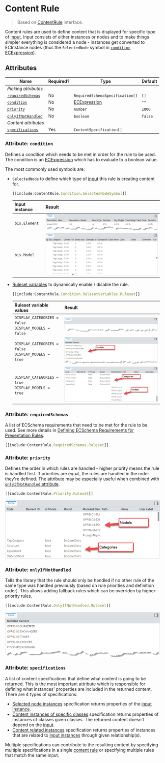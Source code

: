 # Content Rule

> Based on [ContentRule]($presentation-common) interface.

Content rules are used to define content that is displayed for specific type of [input](./Terminology.md#input-instance). Input consists of either instances or nodes and to make things simpler everything is considered a node - instances get converted to ECInstance nodes (thus the `SelectedNode` symbol in [`condition` ECExpression](./ECExpressions.md#rule-condition)).

## Attributes

| Name                                              | Required? | Type                                              | Default |
| ------------------------------------------------- | --------- | ------------------------------------------------- | ------- |
| *Picking attributes*                              |
| [`requiredSchemas`](#attribute-requiredschemas)   | No        | `RequiredSchemaSpecification[]`                   | `[]`    |
| [`condition`](#attribute-condition)               | No        | [ECExpression](./ECExpressions.md#rule-condition) | `""`    |
| [`priority`](#attribute-priority)                 | No        | `number`                                          | `1000`  |
| [`onlyIfNotHandled`](#attribute-onlyifnothandled) | No        | `boolean`                                         | `false` |
| *Content attributes*                              |
| [`specifications`](#attribute-specifications)     | Yes       | `ContentSpecification[]`                          |         |

### Attribute: `condition`

Defines a condition which needs to be met in order for the rule to be used. The condition is an [ECExpression](./ECExpressions.md#rule-condition) which has to evaluate to a boolean value.

The most commonly used symbols are:

- `SelectedNode` to define which type of [input](./Terminology.md#input-instance) this rule is creating content for.

  ```ts
  [[include:ContentRule.Condition.SelectedNodeSymbol]]
  ```

  | Input instance | Result                                                                                                                                       |
  | -------------- | -------------------------------------------------------------------------------------------------------------------------------------------- |
  | `bis.Element`  | ![Example of using SelectedNode symbol in rule condition for bis.Element](./media/element-content-with-selectednode-symbol-in-condition.png) |
  | `bis.Model`    | ![Example of using SelectedNode symbol in rule condition for bis.Model](./media/model-content-with-selectednode-symbol-in-condition.png)     |

- [Ruleset variables](../Advanced/RulesetVariables.md#using-variables-in-rule-condition) to dynamically enable / disable the rule.

  ```ts
  [[include:ContentRule.Condition.RulesetVariables.Ruleset]]
  ```

  | Ruleset variable values                                    | Result                                                                                                                         |
  | ---------------------------------------------------------- | ------------------------------------------------------------------------------------------------------------------------------ |
  | `DISPLAY_CATEGORIES = false`<br />`DISPLAY_MODELS = false` | ![Example of using ruleset variables in rule condition](./media/content-empty-table.png)                                       |
  | `DISPLAY_CATEGORIES = false`<br />`DISPLAY_MODELS = true`  | ![Example of using ruleset variables in rule condition](./media/content-with-ruleset-variables-in-condition-partially-set.png) |
  | `DISPLAY_CATEGORIES = true`<br />`DISPLAY_MODELS = true`   | ![Example of using ruleset variables in rule condition](./media/content-with-ruleset-variables-in-condition-fully-set.png)     |

### Attribute: `requiredSchemas`

A list of ECSchema requirements that need to be met for the rule to be used. See more details in [Defining ECSchema Requirements for Presentation Rules](../Advanced/SchemaRequirements.md).

```ts
[[include:ContentRule.RequiredSchemas.Ruleset]]
```

### Attribute: `priority`

Defines the order in which rules are handled - higher priority means the rule is handled first. If priorities are equal, the rules are handled in the order they're defined. The attribute may be especially useful when combined with [`onlyIfNotHandled` attribute](#attribute-onlyifnothandled).

```ts
[[include:ContentRule.Priority.Ruleset]]
```

![Example of using priority attribute](./media/content-with-priority-attribute.png)

### Attribute: `onlyIfNotHandled`

Tells the library that the rule should only be handled if no other rule of the same type was handled previously (based on rule priorities and definition order). This allows adding fallback rules which can be overriden by higher-priority rules.

```ts
[[include:ContentRule.OnlyIfNotHandled.Ruleset]]
```

![Example of using onlyIfNotHandled attribute](./media/content-with-onlyifnothandled-attribute.png)

### Attribute: `specifications`

A list of content specifications that define what content is going to be returned. This is the most important attribute which is responsible for defining what instances' properties are included in the returned content. There are 4 types of specifications:

- [Selected node instances](./SelectedNodeInstances.md) specification returns properties of the [input instance](./Terminology.md#input-instance).
- [Content instances of specific classes](./ContentInstancesOfSpecificClasses.md) specification returns properties of instances of classes given classes. The returned content doesn't depend on the [input](./Terminology.md#input-instance).
- [Content related instances](./ContentRelatedInstances.md) specification returns properties of instances that are related to [input instances](./Terminology.md#input-instance) through given relationship(s).

Multiple specifications can contribute to the resulting content by specifying multiple specifications in a single [content rule](./ContentRule.md) or specifying multiple rules that match the same input.

